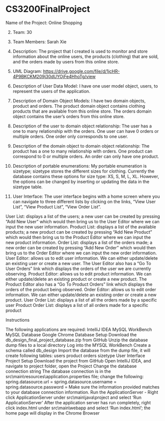 # CS3200FinalProject

Name of the Project: 
Online Shopping

2) Team:
 30

3) Team Members: 
Sarah Xie

4) Description: 
The project that I created is used to monitor and store information about the online users, the products (clothing) that are sold, and the orders made by users from this online store.

5) UML Diagram:
https://drive.google.com/file/d/1jcHR-4P9BKCKM209j30dUYOjFe4HhoTg/view

6) Description of User Data Model: 
I have one user model object, users, to represent the users of the application.

7) Description of Domain Object Models: 
I have two domain objects, product and orders. 
The product domain object contains clothing products that are available from this online store.
The orders domain object contains the user’s orders from this online store.

8) Description of the user to domain object relationship:
The user has a one to many relationship with the orders. One user can have 0 orders or multiple orders.
One order only corresponds to one user.

9) Description of the domain object to domain object relationship:
The product has a one to many relationship with orders. One product can correspond to 0 or multiple orders. An order can only have one product.

10) Description of portable enumerations:
My portable enumeration is sizetype; sizetype stores the different sizes for clothing.
Currently the database contains these options for size type: XS, S, M, L, XL. However, the options can be changed by inserting or updating the data in the sizetype table.

11) User Interface: 
	The user interface begins with a home screen where you can navigate to three different lists by 			clicking on the links, “View User List”, “View Product List”, “View Order List”.

User List: displays a list of the users; a new user can be created by pressing “Add New User” which would then bring us to the User Editor where we can input the new user information.
Product List: displays a list of the available products; a new product can be created by pressing “Add New Product” which would then bring us to the Product Editor where we can input the new product information.
Order List: displays a list of the orders made; a new order can be created by pressing “Add New Order” which would then bring us to the Order Editor where we can input the new order information.
User Editor: allows us to edit user information. We can either update/delete an existing user or create a new user. The User Editor also has a “Go To User Orders” link which displays the orders of the user we are currently observing.
Product Editor: allows us to edit product information. We can either update/delete an existing product or create a new product. The Product Editor also has a “Go To Product Orders” link which displays the orders of the product being observed.
Order Editor: allows us to edit order information. We can either update/delete an existing order or create a new product. 
User Order List: displays a list of all the orders made by a specific user
Product Order List: displays a list of all orders made for a specific product

Instructions

The following applications are required:
IntelliJ IDEA
MySQL WorkBench
MySQL Database
Google Chrome
Database Setup
Download the db_design_final_project_database.zip from GitHub
Unzip the database dump files to a local directory
Log into the MYSQL WorkBench
Create a schema called db_design
Import the database from the dump file, it will create following tables:
users
product
orders
sizetype
User Interface Project Setup
Download the project from GitHub
Open IntelliJ IDEA, and navigate to project folder, open the Project
Change the database connection string 
The database connection is in the src\main\resources\application.properties file; change the following:
spring.datasource.url =
spring.datasource.username = 
spring.datasource.password = 
	Make sure the information provided matches to your database connection information.
Run the ApplicationServer -  Right click ApplicationServer under src\main\java\project and select ‘Run ApplicationServer’
After the application server has run completely, right click index.html under src\main\webapp and select ‘Run index.html’; the home page will display in the Chrome Browser

